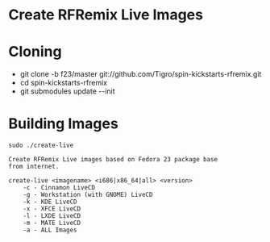 Create RFRemix Live Images
==========================

Cloning
=======

* git clone -b f23/master git://github.com/Tigro/spin-kickstarts-rfremix.git
* cd spin-kickstarts-rfremix
* git submodules update --init

Building Images
===============

```
sudo ./create-live 

Create RFRemix Live images based on Fedora 23 package base
from internet.

create-live <imagename> <i686|x86_64|all> <version>
	-c - Cinnamon LiveCD
	-g - Workstation (with GNOME) LiveCD
	-k - KDE LiveCD
	-x - XFCE LiveCD
	-l - LXDE LiveCD
	-m - MATE LiveCD
	-a - ALL Images
```
